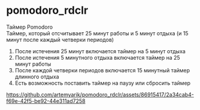 # pomodoro_rdclr  
Таймер Pomodoro  
Таймер, который отсчитывает 25 минут работы и 5 минут отдыха (и 15 минут после каждый четверки периодов)  
1. После истечения 25 минут включается таймер на 5 минут отдыха
2. После истечения 5 минутного отдыха включается таймер на 25 минут работы
3. После каждой четверки периодов включается 15 минутный таймер длинного отдыха
4. Есть возможность поставить таймер на паузу или сбросить таймер

https://github.com/artemyarik/pomodoro_rdclr/assets/86915417/2a34cab4-f69e-42f5-be92-44e311ad7258

